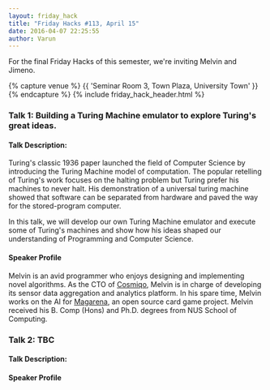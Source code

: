 ```yaml
---
layout: friday_hack
title: "Friday Hacks #113, April 15"
date: 2016-04-07 22:25:55
author: Varun
---
```


For the final Friday Hacks of this semester, we're inviting Melvin and Jimeno.

{% capture venue %}
    {{ 'Seminar Room 3, Town Plaza, University Town' }}
{% endcapture %}
{% include friday_hack_header.html %}


### Talk 1: Building a Turing Machine emulator to explore Turing's great ideas.

#### Talk Description:
Turing's classic 1936 paper launched the field of Computer Science by
introducing the Turing Machine model of computation. The popular retelling of Turing's work focuses on the halting problem but Turing prefer his machines to never halt. His demonstration of a universal turing machine showed that software can be separated from hardware and paved the way for the stored-program computer.

In this talk, we will develop our own Turing Machine emulator and execute some of Turing's machines and show how his ideas shaped our understanding of Programming and Computer Science.

#### Speaker Profile

Melvin is an avid programmer who enjoys designing and implementing novel
algorithms. As the CTO of [Cosmiqo](http://cosmiqo.com/), Melvin is in charge of developing its sensor data aggregation and analytics platform. In his spare time, Melvin works on the AI for [Magarena](https://magarena.github.io/), an open source card game project. Melvin received his B. Comp (Hons) and Ph.D. degrees from NUS School of Computing.

### Talk 2: TBC

#### Talk Description:


#### Speaker Profile


